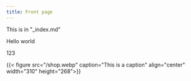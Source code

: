 ```yaml
---
title: Front page
---
```

This is in "_index.md"

Hello world


123

{{< figure src="/shop.webp" caption="This is a caption" align="center" width="310" height="268">}}

